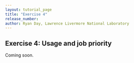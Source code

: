 ```yaml
---
layout: tutorial_page
title: "Exercise 4"
release_number:
author: Ryan Day, Lawrence Livermore National Laboratory
---
```


## Exercise 4: Usage and job priority
Coming soon.
